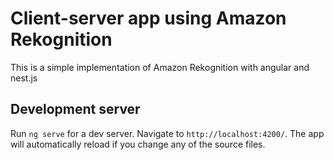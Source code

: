 # Client-server app using Amazon Rekognition

This is a simple implementation of Amazon Rekognition with angular and nest.js

## Development server

Run `ng serve` for a dev server. Navigate to `http://localhost:4200/`. The app will automatically reload if you change any of the source files.
